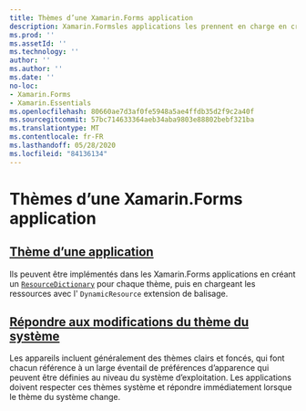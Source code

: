 ```yaml
---
title: Thèmes d’une Xamarin.Forms application
description: Xamarin.Formsles applications les prennent en charge en créant un ResourceDictionary pour chaque thème, puis en chargeant les ressources avec l’extension de balisage DynamicResource.
ms.prod: ''
ms.assetId: ''
ms.technology: ''
author: ''
ms.author: ''
ms.date: ''
no-loc:
- Xamarin.Forms
- Xamarin.Essentials
ms.openlocfilehash: 80660ae7d3af0fe5948a5ae4ffdb35d2f9c2a40f
ms.sourcegitcommit: 57bc714633364aeb34aba9803e88802bebf321ba
ms.translationtype: MT
ms.contentlocale: fr-FR
ms.lasthandoff: 05/28/2020
ms.locfileid: "84136134"
---
```

# <a name="theming-a-xamarinforms-application"></a>Thèmes d’une Xamarin.Forms application

## <a name="theme-an-application"></a>[Thème d’une application](theming.md)

Ils peuvent être implémentés dans les Xamarin.Forms applications en créant un [`ResourceDictionary`](xref:Xamarin.Forms.ResourceDictionary) pour chaque thème, puis en chargeant les ressources avec l' `DynamicResource` extension de balisage.

## <a name="respond-to-system-theme-changes"></a>[Répondre aux modifications du thème du système](system-theme-changes.md)

Les appareils incluent généralement des thèmes clairs et foncés, qui font chacun référence à un large éventail de préférences d’apparence qui peuvent être définies au niveau du système d’exploitation. Les applications doivent respecter ces thèmes système et répondre immédiatement lorsque le thème du système change.
